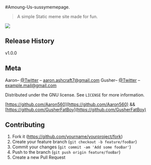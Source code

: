 #Amoung-Us-sussymemepage.
> A simple Static meme site made for fun.

![](header.png)

## Release History
v1.0.0

## Meta

Aaron– [@Twitter](https://twitter.com/Blinker11696) – aaron.ashcraft7@gmail.com
Gusher– [@Twitter](https://twitter.com/[UserNamehere]) – example.mail@gmail.com

Distributed under the GNU license. See ``LICENSE`` for more information.

[https://github.com/Aaron560](https://github.com/Aaron560) &&
[https://github.com/GusherFatBoy](https://github.com/GusherFatBoy)

## Contributing

1. Fork it (<https://github.com/yourname/yourproject/fork>)
2. Create your feature branch (`git checkout -b feature/fooBar`)
3. Commit your changes (`git commit -am 'Add some fooBar'`)
4. Push to the branch (`git push origin feature/fooBar`)
5. Create a new Pull Request
